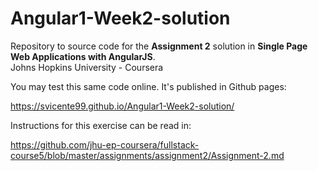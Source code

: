 # Angular1-Week2-solution

Repository to source code for the <b>Assignment 2</b> solution in <b>Single Page Web Applications with AngularJS</b>.<br>
Johns Hopkins University - Coursera

You may test this same code online. It's published in Github pages:

https://svicente99.github.io/Angular1-Week2-solution/

Instructions for this exercise can be read in:

https://github.com/jhu-ep-coursera/fullstack-course5/blob/master/assignments/assignment2/Assignment-2.md
